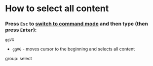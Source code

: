 # How to select all content

### Press `Esc` to [switch to command mode](/vim/how-to-switch-to-command-mode) and then type (then press `Enter`):

```text
ggVG
```

- `ggVG` - moves cursor to the beginning and selects all content

group: select


